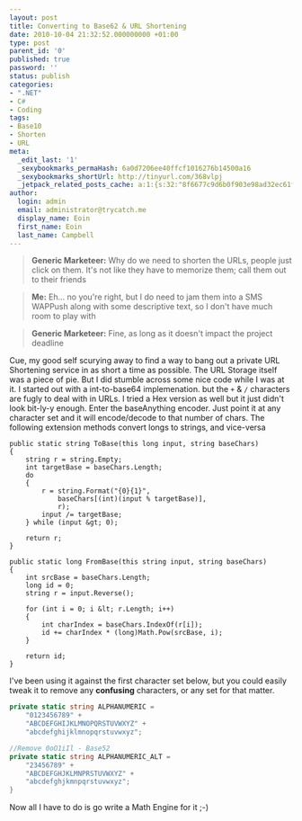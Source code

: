 ```yaml
---
layout: post
title: Converting to Base62 & URL Shortening
date: 2010-10-04 21:32:52.000000000 +01:00
type: post
parent_id: '0'
published: true
password: ''
status: publish
categories:
- ".NET"
- C#
- Coding
tags:
- Base10
- Shorten
- URL
meta:
  _edit_last: '1'
  _sexybookmarks_permaHash: 6a0d7206ee40ffcf1016276b14500a16
  _sexybookmarks_shortUrl: http://tinyurl.com/368vlpj
  _jetpack_related_posts_cache: a:1:{s:32:"8f6677c9d6b0f903e98ad32ec61f8deb";a:2:{s:7:"expires";i:1524924936;s:7:"payload";a:3:{i:0;a:1:{s:2:"id";i:411;}i:1;a:1:{s:2:"id";i:876;}i:2;a:1:{s:2:"id";i:315;}}}}
author:
  login: admin
  email: administrator@trycatch.me
  display_name: Eoin
  first_name: Eoin
  last_name: Campbell
---
```

> **Generic Marketeer:** Why do we need to shorten the URLs, people just click on them. It's not like they have to memorize them; call them out to their friends

> **Me:** Eh... no you're right, but I do need to jam them into a SMS WAPPush along with some descriptive text, so I don't have much room to play with

> **Generic Marketeer:** Fine, as long as it doesn't impact the project deadline

Cue, my good self scurying away to find a way to bang out a private URL Shortening service in as short a time as possible. The URL Storage itself was a piece of pie. But I did stumble across some nice code while I was at it. I started out with a int-to-base64 implemenation. but the `+` & `/` characters are fugly to deal with in URLs. I tried a Hex version as well but it just didn't look bit-ly-y enough. Enter the baseAnything encoder. Just point it at any character set and it will encode/decode to that number of chars. The following extension methods convert longs to strings, and vice-versa

```
public static string ToBase(this long input, string baseChars)
{
    string r = string.Empty;
    int targetBase = baseChars.Length;
    do
    {
        r = string.Format("{0}{1}",
            baseChars[(int)(input % targetBase)],
            r);
        input /= targetBase;
    } while (input &gt; 0);

    return r;
}

public static long FromBase(this string input, string baseChars)
{
    int srcBase = baseChars.Length;
    long id = 0;
    string r = input.Reverse();

    for (int i = 0; i &lt; r.Length; i++)
    {
        int charIndex = baseChars.IndexOf(r[i]);
        id += charIndex * (long)Math.Pow(srcBase, i);
    }

    return id;
}
```

I've been using it against the first character set below, but you could easily tweak it to remove any **confusing** characters, or any set for that matter.

``` csharp
private static string ALPHANUMERIC =
    "0123456789" +
    "ABCDEFGHIJKLMNOPQRSTUVWXYZ" +
    "abcdefghijklmnopqrstuvwxyz";

//Remove 0oO1iIl - Base52
private static string ALPHANUMERIC_ALT =
    "23456789" +
    "ABCDEFGHJKLMNPRSTUVWXYZ" +
    "abcdefghjkmnpqrstuvwxyz";
}
```

Now all I have to do is go write a Math Engine for it ;-)
